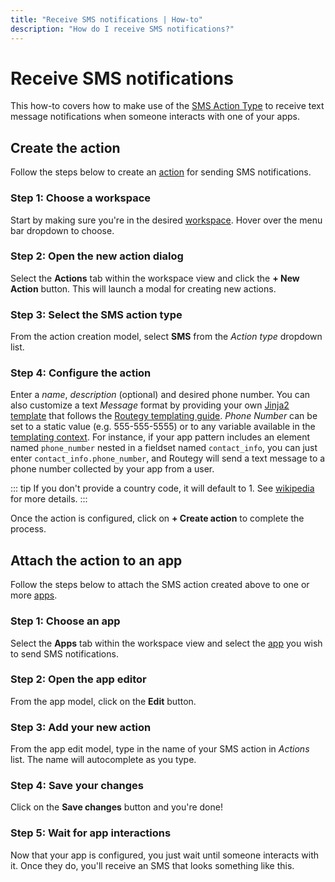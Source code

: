 ```yaml
---
title: "Receive SMS notifications | How-to"
description: "How do I receive SMS notifications?"
---
```


# Receive SMS notifications

This how-to covers how to make use of the [SMS Action Type](/reference/action-types/sms/) to receive text message notifications when someone interacts with one of your apps.

## Create the action

Follow the steps below to create an [action](/reference/actions/) for sending SMS notifications.

### Step 1: Choose a workspace

Start by making sure you're in the desired [workspace](/reference/workspaces/). Hover over the menu bar dropdown to choose.


<CaptionedImage
  src="/images/navigation/choose-workspace-dropdown.png"
  alt="An expanded dropdown containing a list of available workspaces in the Routegy admin app"
  width="90%"
/>

### Step 2: Open the new action dialog

Select the **Actions** tab within the workspace view and click the **+ New Action** button. This will launch a modal for creating new actions.

<CaptionedImage
  src="/images/how-tos/create-new-action.png"
  alt="Highlighting the actions tab and 'New action' button within the Routegy admin app"
  width="90%"
/>

### Step 3: Select the SMS action type

From the action creation model, select **SMS** from the _Action type_ dropdown list.

<CaptionedImage
  src="/images/modals/office-create-action-sms.png"
  alt="An expanded dropdown containing a list of available action types with 'SMS' highlighted in the Routegy admin app"
  width="70%"
/>

### Step 4: Configure the action

Enter a _name_, _description_ (optional) and desired phone number. You can also customize a text _Message_ format by providing your own [Jinja2 template](https://jinja.palletsprojects.com/en/3.0.x/) that follows the [Routegy templating guide](/reference/templating). _Phone Number_ can be set to a static value (e.g. 555-555-5555) or to any variable available in the [templating context](/reference/templating.html#values). For instance, if your app pattern includes an element named `phone_number` nested in a fieldset named `contact_info`, you can just enter `contact_info.phone_number`, and Routegy will send a text message to a phone number collected by your app from a user.


::: tip
If you don't provide a country code, it will default to 1. See [wikipedia](https://en.wikipedia.org/wiki/List_of_country_calling_codes) for more details.
:::

Once the action is configured, click on **+ Create action** to complete the process.

<CaptionedImage
  src="/images/modals/office-create-action-sms-filled.png"
  alt="The completed SMS action in the 'New action' dialog with the 'Create action' button highlighted in the Routegy admin app"
  width="70%"
/>

## Attach the action to an app

Follow the steps below to attach the SMS action created above to one or more [apps](/reference/apps/).

### Step 1: Choose an app

Select the **Apps** tab within the workspace view and select the [app](/reference/apps/) you wish to send SMS notifications.

<CaptionedImage
  src="/images/how-tos/edit-app.png"
  alt="Highlighting the Apps tab and selection of a 'Coffee machine' app within the Routegy admin app"
  width="90%"
/>

### Step 2: Open the app editor

From the app model, click on the **Edit** button.

<CaptionedImage
  src="/images/modals/personal-office-coffee-machine-edit-app.png"
  alt="A 'Coffee machine' app in the app editor with the Edit button highlighted in the Routegy admin app"
  width="70%"
/>

### Step 3: Add your new action

From the app edit model, type in the name of your SMS action in _Actions_ list. The name will autocomplete as you type.

<CaptionedImage
  src="/images/modals/personal-office-coffee-machine-edit-app-actions-sms.png"
  alt="The SMS action being added to a 'Coffee machine' app using the app editor in the Routegy admin app"
  width="70%"
/>

### Step 4: Save your changes

Click on the **Save changes** button and you're done!

<CaptionedImage
  src="/images/modals/personal-office-coffee-machine-edit-app-actions-sms-save.png"
  alt="Highlighting the 'Save changes' button in the app editor in the Routegy admin app"
  width="70%"
/>

### Step 5: Wait for app interactions

Now that your app is configured, you just wait until someone interacts with it. Once they do, you'll receive an SMS that looks something like this.

<CaptionedImage
  src="/images/actions/personal-office-coffee-machine-sms.png"
  alt="An SMS created by an interaction with a Routegy app named 'Coffee machine' using the SMS action and associated template defined earlier in this tutorial"
  width="90%"
/>
